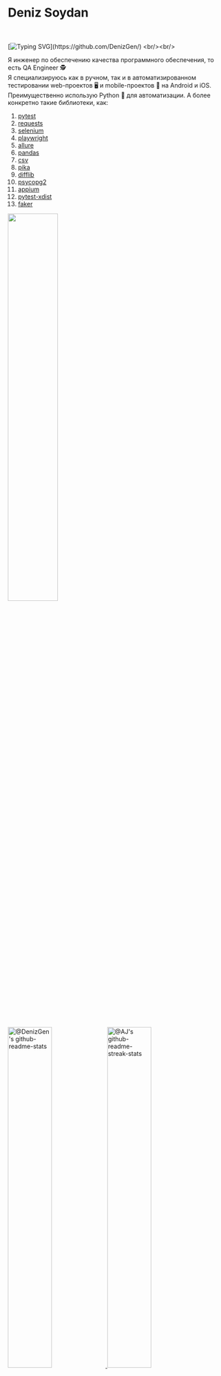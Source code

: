 # Deniz Soydan

  <br/><br/>
  [![Typing SVG](https://readme-typing-svg.herokuapp.com?color=%2336BCF7&center=true&vCenter=true&width=1000&lines=Всем+привет+👋&#127995;+Меня+зовут+Дениз.+Добро+пожаловать+на+мой+профиль!)](https://github.com/DenizGen/)
  <br/><br/>

Я инженер по обеспечению качества программного обеспечения, то есть QA Engineer 🕵\
Я специализируюсь как в ручном, так и в автоматизированном тестировании web-проектов 🖥 и mobile-проектов 📱 
на Android и iOS.\
Преимущественно использую Python 🐍 для автоматизации. А более конкретно такие библиотеки, как:
1. [pytest](https://github.com/pytest-dev/pytest/)
2. [requests](https://github.com/psf/requests)
3. [selenium](https://github.com/SeleniumHQ/Selenium)
4. [playwright](https://github.com/microsoft/playwright-python)
5. [allure](https://github.com/allure-framework/allure-python)
6. [pandas](https://github.com/pandas-dev/pandas)
7. [csv](https://github.com/python/cpython/blob/3.13/Lib/csv.py)
8. [pika](https://github.com/pika/pika)
9. [difflib](https://github.com/python/cpython/blob/3.13/Lib/difflib.py)
10. [psycopg2](https://github.com/psycopg/psycopg2)
11. [appium](https://github.com/appium/python-client)
12. [pytest-xdist](https://github.com/pytest-dev/pytest-xdist)
13. [faker](https://github.com/joke2k/faker)

<p align="left">
<img src="https://github-readme-stats.vercel.app/api/top-langs/?username=DenizGen&theme=cobalt2&layout=compact"width="48%"/> 
</p>  

<p align="left">
<a href="https://github.com/DenizGen?tab=repositories"><img src="https://github-readme-stats-one-bice.vercel.app/api?username=DenizGen&theme=cobalt2&show_icons=true&count_private=true&hide_border=false&role=OWNER,ORGANIZATION_MEMBER,COLLABORATOR"  width="45%" alt="@DenizGen's github-readme-stats"/>
</a> <a href="https://github.com/DenizGen?tab=stars"><img src="https://github-readme-streak-stats.herokuapp.com?user=DenizGen&theme=cobalt2&hide_border=false&date_format=M%20j%5B%2C%20Y%5D"  width="45%" alt="@AJ's github-readme-streak-stats"/></a>
</p>

Мои контакты:
<h3 align="left">
  
  [![Telegram](https://img.shields.io/badge/Telegram-000.svg?logo=Telegram)](https://t.me/UrbanWolfDen4ik)
  
</h3>

Мое резюме:

<h3 align="left">
  
  [![Habr Career](https://img.shields.io/badge/Habr-000.svg?logo=Habr)](https://career.habr.com/deniz97-soydan)
  
</h3>

<h3 align="left">
  
  [![hh.ru](https://i.hh.ru/styles/images/logos/hh.ru__min_.svg?v=23122024)](https://t.me/UrbanWolfDen4ik)
  
</h3>


<!--
Портфолио и README.md будут дорабатываться, спасибо Олесе Косых за идею)
-->
